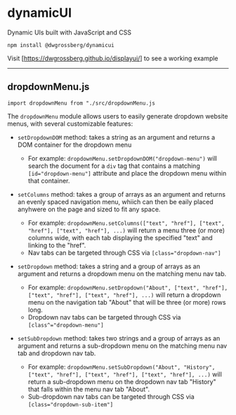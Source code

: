 # dynamicUI

Dynamic UIs built with JavaScript and CSS

`npm install @dwgrossberg/dynamicui`

Visit [https://dwgrossberg.github.io/displayui/] to see a working example

---

## dropdownMenu.js

`import dropdownMenu from "./src/dropdownMenu.js`

The `dropdownMenu` module allows users to easily generate dropdown website menus, with several customizable features:

- `setDropdownDOM` method: takes a string as an argument and returns a DOM container for the dropdown menu

  - For example: `dropdownMenu.setDropdownDOM("dropdown-menu")` will search the document for a `div` tag that contains a matching `[id="dropdown-menu"]` attribute and place the dropdown menu within that container.

- `setColumns` method: takes a group of arrays as an argument and returns an evenly spaced navigation menu, whiich can then be eaily placed anyhwere on the page and sized to fit any space.

  - For example: `dropdownMenu.setColumns(["text", "href"], ["text", "href"], ["text", "href"], ...)` will return a menu three (or more) columns wide, with each tab displaying the specified "text" and linking to the "href".
  - Nav tabs can be targeted through CSS via `[class="dropdown-nav"]`

- `setDropdown` method: takes a string and a group of arrays as an argument and returns a dropdown menu on the matching menu nav tab.

  - For example: `dropdownMenu.setDropdown("About", ["text", "href"], ["text", "href"], ["text", "href"], ...)` will return a dropdown menu on the navigation tab "About" that will be three (or more) rows long.
  - Dropdown nav tabs can be targeted through CSS via `[class^="dropdown-menu"]`

- `setSubDropdown` method: takes two strings and a group of arrays as an argument and returns a sub-dropdown menu on the matching menu nav tab and dropdown nav tab.
  - For example: `dropdownMenu.setSubDropdown("About", "History", ["text", "href"], ["text", "href"], ["text", "href"], ...)` will return a sub-dropdown menu on the dropdown nav tab "History" that falls within the menu nav tab "About".
  - Sub-dropdown nav tabs can be targeted through CSS via `[class="dropdown-sub-item"]`
